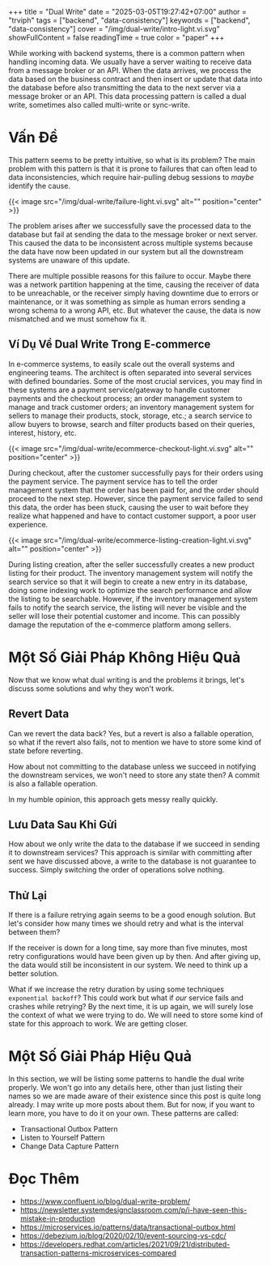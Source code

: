 +++
title = "Dual Write"
date = "2025-03-05T19:27:42+07:00"
author = "trviph"
tags = ["backend", "data-consistency"]
keywords = ["backend", "data-consistency"]
cover = "/img/dual-write/intro-light.vi.svg"
showFullContent = false
readingTime = true
color = "paper"
+++

While working with backend systems, there is a common pattern when handling incoming data.
We usually have a server waiting to receive data from a message broker or an API.
When the data arrives, we process the data based on the business contract and then insert
or update that data into the database before also transmitting the data to the next server
via a message broker or an API. This data processing pattern is called a dual write,
sometimes also called multi-write or sync-write.

# Vấn Đề

This pattern seems to be pretty intuitive, so what is its problem?
The main problem with this pattern is that it is prone to failures that can often lead to
data inconsistencies, which require hair-pulling debug sessions to *maybe* identify the cause.

{{< image src="/img/dual-write/failure-light.vi.svg" alt="" position="center" >}}

The problem arises after we successfully save the processed data to the database
but fail at sending the data to the message broker or next server. This caused the data to be
inconsistent across multiple systems because the data have now been updated in our system but
all the downstream systems are unaware of this update.

There are multiple possible reasons for this failure to occur. Maybe there was a network partition
happening at the time, causing the receiver of data to be unreachable, or the receiver simply having
downtime due to errors or maintenance, or it was something as simple as human errors sending
a wrong schema to a wrong API, etc. But whatever the cause, the data is now mismatched and we must
somehow fix it.

## Ví Dụ Về Dual Write Trong E-commerce

In e-commerce systems, to easily scale out the overall systems and engineering teams. The architect is often
separated into several services with defined boundaries. Some of the most crucial services,
you may find in these systems are a payment service/gateway to handle customer payments and the checkout
process; an order management system to manage and track customer orders; an inventory management system
for sellers to manage their products, stock, storage, etc.; a search service to allow buyers to browse,
search and filter products based on their queries, interest, history, etc.

{{< image src="/img/dual-write/ecommerce-checkout-light.vi.svg" alt="" position="center" >}}

During checkout, after the customer successfully pays for their orders using the payment service.
The payment service has to tell the order management system that the order has been paid for, and
the order should proceed to the next step. However, since the payment service failed to send this data, the
order has been stuck, causing the user to wait before they realize what happened and have to contact
customer support, a poor user experience.

{{< image src="/img/dual-write/ecommerce-listing-creation-light.vi.svg" alt="" position="center" >}}

During listing creation, after the seller successfully creates a new product listing for their product.
The inventory management system will notify the search service so that it will begin to create a new entry
in its database, doing some indexing work to optimize the search performance and allow the listing to
be searchable. However, if the inventory management system fails to notify the search service,
the listing will never be visible and the seller will lose their potential customer and income.
This can possibly damage the reputation of the e-commerce platform among sellers.

# Một Số Giải Pháp Không Hiệu Quả

Now that we know what dual writing is and the problems it brings, let's discuss some solutions
and why they won't work.

## Revert Data

Can we revert the data back? Yes, but a revert is also a fallable operation,
so what if the revert also fails, not to mention we have to store some kind of state before reverting.

How about not committing to the database unless we succeed in notifying the downstream services,
we won't need to store any state then? A commit is also a fallable operation.

In my humble opinion, this approach gets messy really quickly.

## Lưu Data Sau Khi Gửi

How about we only write the data to the database if we succeed in sending it to downstream services?
This approach is similar with committing after sent we have discussed above, a write to the database
is not guarantee to success. Simply switching the order of operations solve nothing.

## Thử Lại

If there is a failure retrying again seems to be a good enough solution.
But let's consider how many times we should retry and what is the interval between them?

If the receiver is down for a long time, say more than five minutes, most retry configurations
would have been given up by then. And after giving up, the data would still be inconsistent in our system.
We need to think up a better solution.

What if we increase the retry duration by using some techniques `exponential backoff`?
This could work but what if *our* service fails and crashes while retrying? By the next time,
it is up again, we will surely lose the context of what we were trying to do.
We will need to store some kind of state for this approach to work. We are getting closer.

# Một Số Giải Pháp Hiệu Quả

In this section, we will be listing some patterns to handle the dual write properly.
We won't go into any details here, other than just listing their names so we are made aware
of their existence since this post is quite long already. I may write up more posts about them.
But for now, if you want to learn more, you have to do it on your own. These patterns are called:

- Transactional Outbox Pattern
- Listen to Yourself Pattern
- Change Data Capture Pattern

# Đọc Thêm

- https://www.confluent.io/blog/dual-write-problem/
- https://newsletter.systemdesignclassroom.com/p/i-have-seen-this-mistake-in-production
- https://microservices.io/patterns/data/transactional-outbox.html
- https://debezium.io/blog/2020/02/10/event-sourcing-vs-cdc/
- https://developers.redhat.com/articles/2021/09/21/distributed-transaction-patterns-microservices-compared
